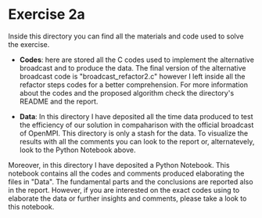 # Exercise 2a

Inside this directory you can find all the materials and code used to solve the exercise.

- **Codes**: here are stored all the C codes used to implement the alternative broadcast and to produce the data. The final version of the alternative broadcast code is "broadcast_refactor2.c" however I left inside all the refactor steps codes for a better comprehension. For more information about the codes and the proposed algorithm check the directory's README and the report.

- **Data**: In this directory I have deposited all the time data produced to test the efficiency of our solution in compaharison with the official broadcast of OpenMPI. This directory is only a stash for the data. To visualize the results with all the comments you can look to the report or, alternatevely, look to the Python Notebook above.

Moreover, in this directory I have deposited a Python Notebook. This notebook contains all the codes and comments produced elaborating the files in "Data". The fundamental parts and the conclusions are reported also in the report. However, if you are interested on the exact codes using to elaborate the data or further insights and comments, please take a look to this notebook. 